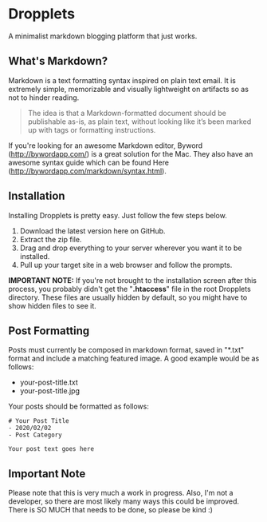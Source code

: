 Dropplets
=========

A minimalist markdown blogging platform that just works.

## What's Markdown?
Markdown is a text formatting syntax inspired on plain text email. It is extremely simple, memorizable and visually lightweight on artifacts so as not to hinder reading.

> The idea is that a Markdown-formatted document should be publishable as-is, as plain text, without looking like it’s been marked up with tags or formatting instructions.

If you're looking for an awesome Markdown editor, Byword (http://bywordapp.com/) is a great solution for the Mac. They also have an awesome syntax guide which can be found Here (http://bywordapp.com/markdown/syntax.html).

## Installation
Installing Dropplets is pretty easy. Just follow the few steps below.

1. Download the latest version here on GitHub.
2. Extract the zip file.
3. Drag and drop everything to your server wherever you want it to be installed. 
4. Pull up your target site in a web browser and follow the prompts.

**IMPORTANT NOTE:** If you're not brought to the installation screen after this process, you probably didn't get the "**.htaccess**" file in the root Dropplets directory. These files are usually hidden by default, so you might have to show hidden files to see it.

## Post Formatting
Posts must currently be composed in markdown format, saved in "*.txt" format and include a matching featured image. A good example would be as follows:

- your-post-title.txt
- your-post-title.jpg

Your posts should be formatted as follows:

    # Your Post Title
    - 2020/02/02
    - Post Category

    Your post text goes here

## Important Note
Please note that this is very much a work in progress. Also, I'm not a developer, so there are most likely many ways this could be improved. There is SO MUCH that needs to be done, so please be kind :) 
